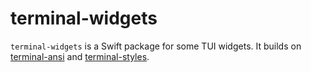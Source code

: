 # terminal-widgets

`terminal-widgets` is a Swift package for some TUI widgets. It builds on [terminal-ansi] and [terminal-styles].

[terminal-ansi]: https://github.com/juri/terminal-ansi
[terminal-styles]: https://github.com/juri/terminal-styles

